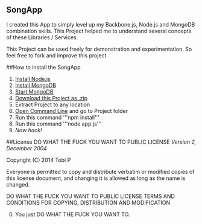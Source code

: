 SongApp
-------

I created this App to simply level up my Backbone.js, Node.js and MongoDB combination skills.
This Project helped me to understand several concepts of these Libraries / Services.

This Project can be used freely for demonstration and experimentation. So feel free to fork and improve this project.

##How to install the SongApp
1. [Install Node.js](http://nodejs.org/)
2. [Install MongoDB](http://docs.mongodb.org/manual/tutorial/install-mongodb-on-windows/)
3. [Start MongoDB](http://docs.mongodb.org/manual/tutorial/install-mongodb-on-windows/#start-mongodb)
4. [Download this Project as .zip](https://github.com/tobipch/SongApp/archive/master.zip)
5. Extract Project to any location
6. [Open Command Line](http://www.bleepingcomputer.com/tutorials/windows-command-prompt-introduction/) and go to Project folder
7. Run this command '''npm install'''
8. Run this command '''node app.js'''
9. *Now hack!*

##License
DO WHAT THE FUCK YOU WANT TO PUBLIC LICENSE 
*Version 2, December 2004*

Copyright (C) 2014 Tobi P 

Everyone is permitted to copy and distribute verbatim or modified 
copies of this license document, and changing it is allowed as long 
as the name is changed. 

DO WHAT THE FUCK YOU WANT TO PUBLIC LICENSE 
TERMS AND CONDITIONS FOR COPYING, DISTRIBUTION AND MODIFICATION 

0. You just DO WHAT THE FUCK YOU WANT TO.